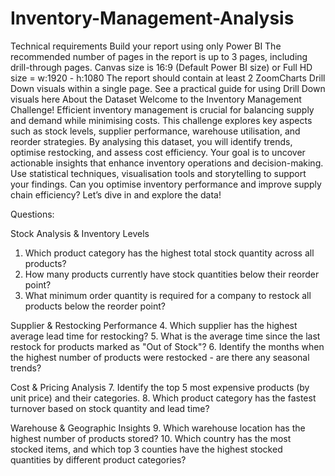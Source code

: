 # Inventory-Management-Analysis



Technical requirements
Build your report using only Power BI 
The recommended number of pages in the report is up to 3 pages, including drill-through pages.
Canvas size is 16:9 (Default Power BI size) or Full HD size = w:1920 - h:1080 
The report should contain at least 2 ZoomCharts Drill Down visuals within a single page. See a practical guide for using Drill Down visuals here
About the Dataset
Welcome to the Inventory Management Challenge! Efficient inventory management is crucial for balancing supply and demand while minimising costs. This challenge explores key aspects such as stock levels, supplier performance, warehouse utilisation, and reorder strategies. By analysing this dataset, you will identify trends, optimise restocking, and assess cost efficiency. Your goal is to uncover actionable insights that enhance inventory operations and decision-making. Use statistical techniques, visualisation tools and storytelling to support your findings. Can you optimise inventory performance and improve supply chain efficiency? Let’s dive in and explore the data!

Questions: 

Stock Analysis & Inventory Levels
1. Which product category has the highest total stock quantity across all products?
2. How many products currently have stock quantities below their reorder point?
3. What minimum order quantity is required for a company to restock all products below the reorder point?


Supplier & Restocking Performance
4. Which supplier has the highest average lead time for restocking?
5. What is the average time since the last restock for products marked as "Out of Stock"?
6. Identify the months when the highest number of products were restocked - are there any seasonal trends?


Cost & Pricing Analysis
7. Identify the top 5 most expensive products (by unit price) and their categories.
8. Which product category has the fastest turnover based on stock quantity and lead time?


Warehouse & Geographic Insights
9. Which warehouse location has the highest number of products stored?
10. Which country has the most stocked items, and which top 3 counties have the highest stocked quantities by different product categories? 
